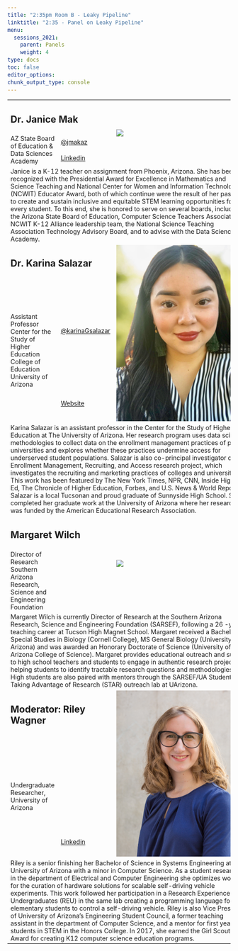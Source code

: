 ```yaml
---
title: "2:35pm Room B - Leaky Pipeline"
linktitle: "2:35 - Panel on Leaky Pipeline"
menu:
  sessions_2021:
    parent: Panels
    weight: 4
type: docs
toc: false
editor_options:
chunk_output_type: console
---
```


<TABLE class="bio-table">

  <!--- #################Speaker 1############## --->

  <TR>
    <TD COLSPAN="2">
      <h2>Dr. Janice Mak</h2>
    </TD>
    <TD ROWSPAN="3"><img style="float: left;" src="img/janice-mak.jpg" width="300" /></TD>
  </TR>
  <TR>
    <TD ROWSPAN="2">AZ State Board of Education & Data Sciences Academy</TD>
    <TD><i class="fab fa-twitter"></i> <a href="https://twitter.com/jmakaz" target="_blank" rel="noopener">@jmakaz</a>
    </TD>
  </TR>
  <TR>
    <TD><i class="fab fa-linkedin"></i> <a href="https://www.linkedin.com/in/makja/" target="_blank" rel="noopener">Linkedin</a>
    </TD>
  </TR>
  <TR>
    <TD COLSPAN="3">Janice is a K-12 teacher on assignment from Phoenix, Arizona. She has been recognized with the Presidential Award for Excellence in Mathematics and Science Teaching and National Center for Women and Information Technology (NCWIT)
      Educator Award, both of which continue were the result of her passion to create and sustain inclusive and equitable STEM learning opportunities for every student. To this end, she is honored to serve on several boards, including the Arizona
      State Board of Education, Computer Science Teachers Association, NCWIT K-12 Alliance leadership team, the National Science Teaching Association Technology Advisory Board, and to advise with the Data Science Academy. </TD>
  </TR>

  <!--- #################Speaker 2############## --->

  <TR>
    <TD COLSPAN="2">
      <h2>Dr. Karina Salazar</h2>
    </TD>
    <TD ROWSPAN="3"><img style="float: left;" src="img/karina-salazar.jpg" width="300" /></TD>
  </TR>
  <TR>
    <TD ROWSPAN="2">
      Assistant Professor<br>
      Center for the Study of Higher Education<br>
      College of Education<br>
      University of Arizona</TD>
    <TD><i class="fab fa-twitter"></i> <a href="https://twitter.com/karinaGsalazar" target="_blank" rel="noopener">@karinaGsalazar</a>
    </TD>
  </TR>
  <TR>
    <TD><i class="fa fa-link"></i> <a href="https://emraresearch.org/" target="_blank" rel="noopener">Website</a>
    </TD>
  </TR>
  <TR>
    <TD COLSPAN="3">Karina Salazar is an assistant professor in the Center for the Study of Higher Education at The University of Arizona. Her research program uses data science methodologies to collect data on the enrollment management practices of
      public universities and explores whether these practices undermine access for underserved student populations. Salazar is also co-principal investigator of the Enrollment Management, Recruiting, and Access research project, which investigates
      the recruiting and marketing practices of colleges and universities. This work has been featured by The New York Times, NPR, CNN, Inside Higher Ed, The Chronicle of Higher Education, Forbes, and U.S. News & World Report. Salazar is a local
      Tucsonan and proud graduate of Sunnyside High School. She completed her graduate work at the University of Arizona where her research was funded by the American Educational Research Association.</TD>
  </TR>

  <!--- #################Speaker 3############## --->

  <TR>
    <TD COLSPAN="2">
      <h2>Margaret Wilch</h2>
    </TD>
    <TD ROWSPAN="2"><img style="float: left;" src="img/margaret-wilch.jpeg" width="300" /></TD>
  </TR>
  <TR>
    <TD>
      Director of Research <br>
      Southern Arizona Research, Science and Engineering Foundation
    </TD>
  </TR>
  <TR>
    <TD COLSPAN="3">Margaret Wilch is currently Director of Research at the Southern Arizona Research, Science and Engineering Foundation (SARSEF), following a 26 -year teaching career at Tucson High Magnet School. Margaret received a Bachelor’s of Special Studies in Biology (Cornell College), MS General Biology (University of Arizona) and was awarded an Honorary Doctorate of Science (University of Arizona College of Science). Margaret provides educational outreach and support to high school teachers and students to engage in authentic research projects, helping students to identify tractable research questions and methodologies. High students are also paired with mentors through the SARSEF/UA Students Taking Advantage of Research (STAR) outreach lab at UArizona.</TD>
  </TR>

  <!--- #################Speaker 4############## --->

  <TR>
    <TD COLSPAN="2">
      <h2>Moderator: Riley Wagner </h2>
    </TD>
    <TD ROWSPAN="3"><img style="float: left;" src="img/riley-wagner.jpg" width="300" /></TD>
  </TR>
  <TR>
    <TD ROWSPAN="2">Undergraduate Researcher, University of Arizona  </TD>
  </TR>
  <TR>
    <TD><i class="fab fa-linkedin"></i> <a href="www.linkedin.com/in/" target="_blank" rel="noopener">Linkedin</a>
    </TD>
  </TR>

  <TR>
    <TD COLSPAN="3">Riley is a senior finishing her Bachelor of Science in Systems Engineering at The University of Arizona with a minor in Computer Science. As a student researcher in the department of Electrical and Computer Engineering she optimizes workflow for the curation of hardware solutions for scalable self-driving vehicle experiments. This work followed her participation in a Research Experience for Undergraduates (REU) in the same lab creating a programming language for elementary students to control a self-driving vehicle. Riley is also Vice President of University of Arizona’s Engineering Student Council, a former teaching assistant in the department of Computer Science, and a mentor for first year students in STEM in the Honors College. In 2017, she earned the Girl Scout Gold Award for creating K12 computer science education programs. </TD>
  </TR>

</TABLE>
